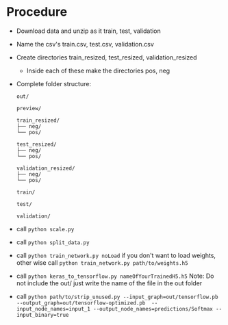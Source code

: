 # Procedure
* Download data and unzip as it train, test, validation
* Name the csv's train.csv, test.csv, validation.csv
* Create directories train_resized, test_resized, validation_resized
  * Inside each of these make the directories pos, neg
* Complete folder structure:

      out/

      preview/

      train_resized/
      ├── neg/
      └── pos/

      test_resized/
      ├── neg/
      └── pos/

      validation_resized/
      ├── neg/
      └── pos/

      train/

      test/

      validation/
* call ```python scale.py```
* call ```python split_data.py```
* call ```python train_network.py noLoad``` if you don't want to load weights, other wise call ```python train_network.py path/to/weights.h5```
* call ```python keras_to_tensorflow.py nameOfYourTrainedH5.h5```
      Note: Do not include the out/ just write the name of the file in the out folder
* call ```python path/to/strip_unused.py --input_graph=out/tensorflow.pb --output_graph=out/tensorflow-optimized.pb  --input_node_names=input_1 --output_node_names=predictions/Softmax --input_binary=true```
